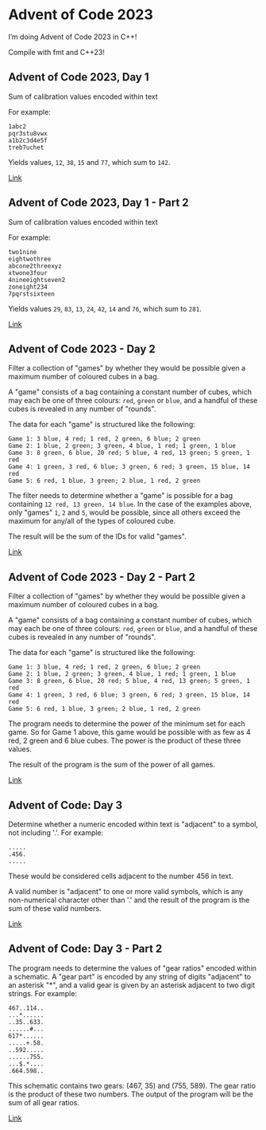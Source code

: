 # Advent of Code 2023

I’m doing Advent of Code 2023 in C++!

Compile with fmt and C++23!

## Advent of Code 2023, Day 1

Sum of calibration values encoded within text

For example:
```
1abc2
pqr3stu8vwx
a1b2c3d4e5f
treb7uchet
```

Yields values, `12`, `38`, `15` and `77`, which sum to `142`.

[Link](https://adventofcode.com/2023/day/1)

## Advent of Code 2023, Day 1 - Part 2

Sum of calibration values encoded within text

For example:
```
two1nine
eightwothree
abcone2threexyz
xtwone3four
4nineeightseven2
zoneight234
7pqrstsixteen
```

Yields values `29`, `83`, `13`, `24`, `42`, `14` and `76`,
which sum to `281`.

[Link](https://adventofcode.com/2023/day/1)

## Advent of Code 2023 - Day 2

Filter a collection of "games" by whether they would be possible
given a maximum number of coloured cubes in a bag.

A "game" consists of a bag containing a constant number of cubes,
which may each be one of three colours: `red`, `green` or `blue`,
and a handful of these cubes is revealed in any number of "rounds".

The data for each "game" is structured like the following:
```
Game 1: 3 blue, 4 red; 1 red, 2 green, 6 blue; 2 green
Game 2: 1 blue, 2 green; 3 green, 4 blue, 1 red; 1 green, 1 blue
Game 3: 8 green, 6 blue, 20 red; 5 blue, 4 red, 13 green; 5 green, 1 red
Game 4: 1 green, 3 red, 6 blue; 3 green, 6 red; 3 green, 15 blue, 14 red
Game 5: 6 red, 1 blue, 3 green; 2 blue, 1 red, 2 green
```

The filter needs to determine whether a "game" is possible for a bag
containing `12 red, 13 green, 14 blue`. In the case of the examples
above, only "games" `1`, `2` and `5`, would be possible, since all
others exceed the maximum for any/all of the types of coloured cube.

The result will be the sum of the IDs for valid "games".

[Link](https://adventofcode.com/2023/day/2)

## Advent of Code 2023 - Day 2 - Part 2

Filter a collection of "games" by whether they would be possible
given a maximum number of coloured cubes in a bag.

A "game" consists of a bag containing a constant number of cubes,
which may each be one of three colours: `red`, `green` or `blue`,
and a handful of these cubes is revealed in any number of "rounds".

The data for each "game" is structured like the following:
```
Game 1: 3 blue, 4 red; 1 red, 2 green, 6 blue; 2 green
Game 2: 1 blue, 2 green; 3 green, 4 blue, 1 red; 1 green, 1 blue
Game 3: 8 green, 6 blue, 20 red; 5 blue, 4 red, 13 green; 5 green, 1 red
Game 4: 1 green, 3 red, 6 blue; 3 green, 6 red; 3 green, 15 blue, 14 red
Game 5: 6 red, 1 blue, 3 green; 2 blue, 1 red, 2 green
```

The program needs to determine the power of the minimum set for each
game. So for Game 1 above, this game would be possible with as few as
4 red, 2 green and 6 blue cubes. The power is the product of these
three values.

The result of the program is the sum of the power of all games.

[Link](https://adventofcode.com/2023/day/2)

## Advent of Code: Day 3

Determine whether a numeric encoded within text is "adjacent"
to a symbol, not including '.'. For example:
```
.....
.456.
.....
```
These would be considered cells adjacent to the number 456 in text.

A valid number is "adjacent" to one or more valid symbols, which is
any non-numerical character other than '.' and the result of the
program is the sum of these valid numbers.

[Link](https://adventofcode.com/2023/day/3)

## Advent of Code: Day 3 - Part 2

The program needs to determine the values of "gear ratios"
encoded within a schematic. A "gear part" is encoded by any string
of digits "adjacent" to an asterisk "\*", and a valid gear is given
by an asterisk adjacent to two digit strings. For example:
```
467..114..
...*......
..35..633.
......#...
617*......
.....+.58.
..592.....
......755.
...$.*....
.664.598..
```

This schematic contains two gears: (467, 35) and (755, 589). The
gear ratio is the product of these two numbers. The output of the
program will be the sum of all gear ratios.

[Link](https://adventofcode.com/2023/day/3)
